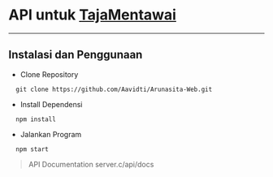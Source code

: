 # API untuk [TajaMentawai](https://tajamentawai.my.id)

---

## Instalasi dan Penggunaan

- Clone Repository

```
  git clone https://github.com/Aavidti/Arunasita-Web.git
```

- Install Dependensi

```
  npm install
```

- Jalankan Program

```
  npm start
```

> API Documentation
> server.c/api/docs
